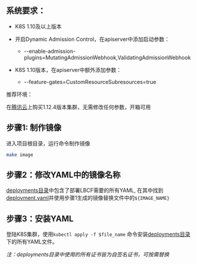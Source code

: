## 系统要求：

* K8S 1.10及以上版本

* 开启Dynamic Admission Control，在apiserver中添加启动参数：
    * --enable-admission-plugins=MutatingAdmissionWebhook,ValidatingAdmissionWebhook

* K8S 1.10版本，在apiserver中额外添加参数：

    * --feature-gates=CustomResourceSubresources=true
    
推荐环境：

在[腾讯云](https://cloud.tencent.com/product/tke)上购买1.12.4版本集群，无需修改任何参数，开箱可用
   

## 步骤1: 制作镜像

进入项目根目录，运行命令制作镜像
```bash
make image
```

## 步骤2：修改YAML中的镜像名称

[deployments目录](deployments)中包含了部署LBCF需要的所有YAML, 在其中找到[deployment.yaml](/deployments/deployment.yaml)并使用步骤1生成的镜像替换文件中的`${IMAGE_NAME}`

## 步骤3：安装YAML

登陆K8S集群，使用`kubectl apply -f $file_name` 命令安装[deployments目录](/deployments)下的所有YAML文件。

*注：deployments目录中使用的所有证书皆为自签名证书，可按需替换*

